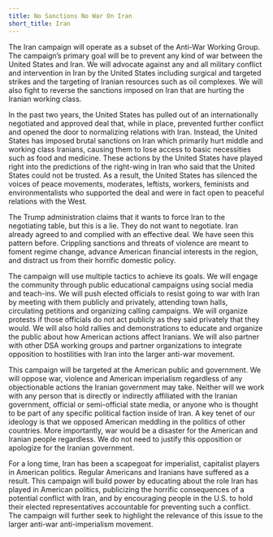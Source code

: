```yaml
---
title: No Sanctions No War On Iran
short_title: Iran
---
```

The Iran campaign will operate as a subset of the Anti-War Working Group. The campaign’s primary goal will be to prevent any kind of war between the United States and Iran. We will advocate against any and all military conflict and intervention in Iran by the United States including surgical and targeted strikes and the targeting of Iranian resources such as oil complexes. We will also fight to reverse the sanctions imposed on Iran that are hurting the Iranian working class. 

In the past two years, the United States has pulled out of an internationally negotiated and approved deal that, while in place, prevented further conflict and opened the door to normalizing relations with Iran. Instead, the United States has imposed brutal sanctions on Iran which primarily hurt middle and working class Iranians, causing them to lose access to basic necessities such as food and medicine. These actions by the United States have played right into the predictions of the right-wing in Iran who said that the United States could not be trusted. As a result, the United States has silenced the voices of peace movements, moderates, leftists, workers, feminists and environmentalists who supported the deal and were in fact open to peaceful relations with the West. 

The Trump administration claims that it wants to force Iran to the negotiating table, but this is a lie. They do not want to negotiate. Iran already agreed to and complied with an effective deal. We have seen this pattern before. Crippling sanctions and threats of violence are meant to foment regime change, advance American financial interests in the region, and distract us from their horrific domestic policy.

The campaign will use multiple tactics to achieve its goals. We will engage the community through public educational campaigns using social media and teach-ins. We will push elected officials to resist going to war with Iran by meeting with them publicly and privately, attending town halls, circulating petitions and organizing calling campaigns. We will organize protests if those officials do not act publicly as they said privately that they would. We will also hold rallies and demonstrations to educate and organize the public about how American actions affect Iranians. We will also partner with other DSA working groups and partner organizations to integrate opposition to hostilities with Iran into the larger anti-war movement.

This campaign will be targeted at the American public and government. We will oppose war, violence and American imperialism regardless of any objectionable actions the Iranian government may take. Neither will we work with any person that is directly or indirectly affiliated with the Iranian government, official or semi-official state media, or anyone who is thought to be part of any specific political faction inside of Iran. A key tenet of our ideology is that we opposed American meddling in the politics of other countries. More importantly, war would be a disaster for the American and Iranian people regardless. We do not need to justify this opposition or apologize for the Iranian government.

For a long time, Iran has been a scapegoat for imperialist, capitalist players in American politics. Regular Americans and Iranians have suffered as a result. This campaign will build power by educating about the role Iran has played in American politics, publicizing the horrific consequences of a potential conflict with Iran, and by encouraging people in the U.S. to hold their elected representatives accountable for preventing such a conflict. The campaign will further seek to highlight the relevance of this issue to the larger anti-war anti-imperialism movement.
